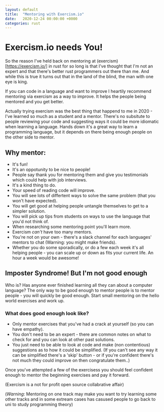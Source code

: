 ```yaml
---
layout: default
title:  "Mentoring with Exercism.io"
date:   2020-12-24 00:00:00 +0000
categories: rust
---
```


# Exercism.io needs You!

So the reason I've held back on mentoring at (exercism)[https://exercism.io/] in rust for so long is that I've thought that I'm not an expert and that there's better rust programmers out there than me. And while this is true it turns out that in the land of the blind, the man with one eye is king.

If you can code in a language and want to improve I heartily recommend mentoring via exercism as a way to improve. It helps the people being mentored and you get better.

Actually trying exercism was the best thing that happend to me in 2020 - I've learned so much as a student and a mentor. There's no subsitute to people reviewing your code and suggesting ways it could be more idiomatic when learning a language. Hands down it's a great way to learn a programming language, but it depends on there being enough people on the other side to mentor.

## Why mentor:

   * It's fun!
   * It's an oppotunity to be nice to people!
   * People say thank you for mentoring them and give you testimonials which could help with job interviews.
   * It's a kind thing to do.
   * Your speed of reading code will improve.
   * You will see lots of differtent ways to solve the same problem (that you won't have expected).
   * You will get good at helping people untangle themselves to get to a simpler solution.
   * You will pick up tips from students on ways to use the language that you'd not think of.
   * When researching some mentoring point you'll learn more.
   * Exercism _can't_ have too many mentors.
   * You're not on your own - there's a slack channel for each languages' mentors to chat (Warning: you might make friends).
   * Whether you do some sporadically, or do a few each week it's all helping people - you can scale up or down as fits your current life. An hour a week would be awesome!

## Imposter Syndrome! But I'm not good enough

Who is? Has anyone ever finished learning all they can about a computer language?
The only way to be good enough to mentor people is to mentor people - you will quickly be good enough. Start small mentoring on the hello world exercises and work up.

### What does good enough look like?

   * Only mentor exercises that you've had a crack at yourself (so you can have empathy).
   * You don't need to be an expert - there are common notes on what to check for and you can look at other past solutions.
   * You just need to be able to look at code and make (non contentious) suggestions as to how it could be simplified. (If you can't see any way it can be simplified there's a 'skip' button - or if you're confident there's not much they could improve on then congratulate them..)

Once you've attempted a few of the exercisess you should feel confident enough to mentor the beginning exercises and pay it forward.

(Exercism is a not for profit open source collabrative affair)

(*Warning*: Mentoring on one track may make you want to try learning some other tracks and in some extream cases has casused people to go back to uni to study programming theory)
